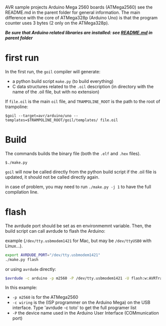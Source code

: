 AVR sample projects Arduino Mega 2560 boards (ATMega2560)
see the README.md in the parent folder for general information.
The main difference with the core of ATMega328p (Arduino Uno) is that the program counter uses 3 bytes (2 only on the ATMega328p).

***Be sure that Arduino related libraries are installed: see [README.md](../README.md) in parent folder***

# first run
In the first run, the `goil` compiler will generate:

* a python build script `make.py` (to build everything)
* C data structures related to the `.oil` description (in directory with the name of the .oil file, but with no extension)

If `file.oil` is the main `oil` file, and `TRAMPOLINE_ROOT` is the path to the root of trampoline:

`$goil --target=avr/arduino/uno --templates=$TRAMPOLINE_ROOT/goil/templates/ file.oil`

# Build
The commands builds the binary file (both the `.elf` and `.hex` files).

`$./make.py`

`goil` will now be called directly from the python build script if the .oil file is updated, it should not be called directly again.

in case of problem, you may need to run `./make.py -j 1` to have the full compilation line.

# flash

The avrdude port should be set as en environmemnt variable. Then, the build script can call avrdude to flash the Arduino:

example (`/dev/tty.usbmodem1421` for Mac, but may be `/dev/ttyUSB0` with Linux…).

```sh
export AVRDUDE_PORT="/dev/tty.usbmodem1421"
./make.py flash
```

or using `avrdude` directly:

```sh
$avrdude -c arduino -p m2560 -P /dev/tty.usbmodem1421 -U flash:w:AVRTrampolineBin.hex
```

In this example:

  * `-p m2560` is for the ATMega2560
  * `-c wiring` is the (ISP programmer on the Arduino Mega) on the USB interface. 
    Type 'avrdude -c toto' to get the full programer list
  * `-P` the device name used in the Arduino User Interface (COMmunication port)

